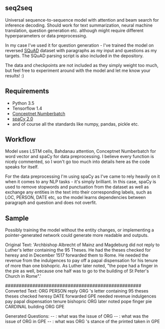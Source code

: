## seq2seq

Universal sequence-to-sequence model with attention and beam search for inference decoding. Should work for text summarization, 
neural machine translation, question generation etc. although might require different hyperparameters or data preprocessing.

In my case I've used it for question generation - I've trained the model on reversed [SQuAD](https://rajpurkar.github.io/SQuAD-explorer/)
dataset with paragraphs as my input and questions as my targets. The SQuAD parsing script is also included in the depository. 

The data and checkpoints are not included as they simply weight too much, but feel free to experiment around with the model and let me know
your results! :) 

## Requirements

- Python 3.5
- Tensorflow 1.4
- [Conceptnet Numberbatch](https://github.com/commonsense/conceptnet-numberbatch)
- [spaCy 2.0](https://spacy.io/)
- and of course all the standards like numpy, pandas, pickle etc.

## Workflow

Model uses LSTM cells, Bahdanau attention, Conceptnet Numberbatch for word vector and spaCy for data preprocessing. I believe every function
is nicely commented, so I won't go too much into details here as the code speaks for itself.

For the data preprocessing I'm using spaCy as I've came to rely heavily on it when it comes to any NLP tasks - it's simply brilliant.
In this case, spaCy is used to remove stopwords and punctuation from the dataset as well as exchange any entities in the text into their 
corresponding labels, such as LOC, PERSON, DATE etc, so the model learns dependencies between paragraph and question and does not overfit.

## Sample

Possibly training the model without the entity changes, or implementing a pointer-generated network could generate more readable 
and outputs.

Original Text:
'Archbishop Albrecht of Mainz and Magdeburg did not reply to Luther\'s letter containing the 95 Theses. He had the theses checked for heresy and in December 1517 forwarded them to Rome. He needed the revenue from the indulgences to pay off a papal dispensation for his tenure of more than one bishopric. As Luther later noted, "the pope had a finger in the pie as well, because one half was to go to the building of St Peter's Church in Rome".'

##################################################
Converted Text:
ORG PERSON reply ORG 's letter containing 95 theses theses checked heresy DATE forwarded GPE needed revenue indulgences pay papal dispensation tenure bishopric ORG later noted pope finger pie CARDINAL building ORG GPE

Generated Questions:
 -- : what was the issue of ORG <EOS>
 -- : what was the issue of ORG in GPE <EOS>
 -- : what was ORG 's stance of the printed taken in GPE <EOS>
